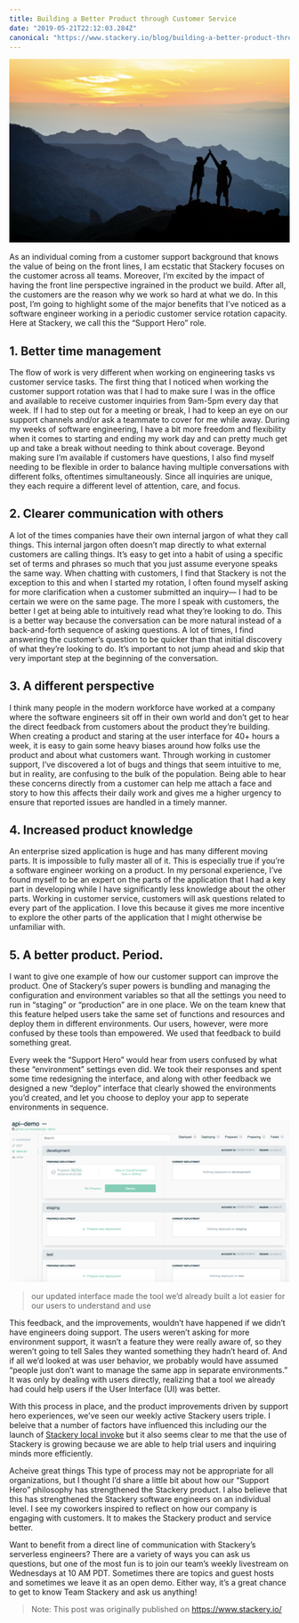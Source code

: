 ```yaml
---
title: Building a Better Product through Customer Service
date: "2019-05-21T22:12:03.284Z"
canonical: "https://www.stackery.io/blog/building-a-better-product-through-customer-service"
---
```


![Teamwork](./teamwork.png)

As an individual coming from a customer support background that knows the value of being on the front lines, I am ecstatic that Stackery focuses on the customer across all teams. Moreover, I’m excited by the impact of having the front line perspective ingrained in the product we build. After all, the customers are the reason why we work so hard at what we do. In this post, I’m going to highlight some of the major benefits that I’ve noticed as a software engineer working in a periodic customer service rotation capacity. Here at Stackery, we call this the “Support Hero” role.

## 1. Better time management
The flow of work is very different when working on engineering tasks vs customer service tasks. The first thing that I noticed when working the customer support rotation was that I had to make sure I was in the office and available to receive customer inquiries from 9am-5pm every day that week. If I had to step out for a meeting or break, I had to keep an eye on our support channels and/or ask a teammate to cover for me while away.
During my weeks of software engineering, I have a bit more freedom and flexibility when it comes to starting and ending my work day and can pretty much get up and take a break without needing to think about coverage.
Beyond making sure I’m available if customers have questions, I also find myself needing to be flexible in order to balance having multiple conversations with different folks, oftentimes simultaneously. Since all inquiries are unique, they each require a different level of attention, care, and focus.

## 2. Clearer communication with others
A lot of the times companies have their own internal jargon of what they call things. This internal jargon often doesn’t map directly to what external customers are calling things. It’s easy to get into a habit of using a specific set of terms and phrases so much that you just assume everyone speaks the same way. When chatting with customers, I find that Stackery is not the exception to this and when I started my rotation, I often found myself asking for more clarification when a customer submitted an inquiry— I had to be certain we were on the same page.
The more I speak with customers, the better I get at being able to intuitively read what they’re looking to do. This is a better way because the conversation can be more natural instead of a back-and-forth sequence of asking questions.
A lot of times, I find answering the customer’s question to be quicker than that initial discovery of what they’re looking to do. It’s important to not jump ahead and skip that very important step at the beginning of the conversation.

## 3. A different perspective
I think many people in the modern workforce have worked at a company where the software engineers sit off in their own world and don’t get to hear the direct feedback from customers about the product they’re building. When creating a product and staring at the user interface for 40+ hours a week, it is easy to gain some heavy biases around how folks use the product and about what customers want.
Through working in customer support, I’ve discovered a lot of bugs and things that seem intuitive to me, but in reality, are confusing to the bulk of the population. Being able to hear these concerns directly from a customer can help me attach a face and story to how this affects their daily work and gives me a higher urgency to ensure that reported issues are handled in a timely manner.

## 4. Increased product knowledge
An enterprise sized application is huge and has many different moving parts. It is impossible to fully master all of it. This is especially true if you’re a software engineer working on a product. In my personal experience, I’ve found myself to be an expert on the parts of the application that I had a key part in developing while I have significantly less knowledge about the other parts.
Working in customer service, customers will ask questions related to every part of the application. I love this because it gives me more incentive to explore the other parts of the application that I might otherwise be unfamiliar with.

## 5. A better product. Period.
I want to give one example of how our customer support can improve the product. One of Stackery’s super powers is bundling and managing the configuration and environment variables so that all the settings you need to run in “staging” or “production” are in one place. We on the team knew that this feature helped users take the same set of functions and resources and deploy them in different environments.
Our users, however, were more confused by these tools than empowered. We used that feedback to build something great.

Every week the “Support Hero” would hear from users confused by what these “environment” settings even did. We took their responses and spent some time redesigning the interface, and along with other feedback we designed a new “deploy” interface that clearly showed the environments you’d created, and let you choose to deploy your app to seperate environments in sequence.

![Deploy Meenu](./deploy-menu.png)
>our updated interface made the tool we’d already built a lot easier for our users to understand and use

This feedback, and the improvements, wouldn’t have happened if we didn’t have engineers doing support. The users weren’t asking for more environment support, it wasn’t a feature they were really aware of, so they weren’t going to tell Sales they wanted something they hadn’t heard of. And if all we’d looked at was user behavior, we probably would have assumed “people just don’t want to manage the same app in separate environments.” It was only by dealing with users directly, realizing that a tool we already had could help users if the User Interface (UI) was better.

With this process in place, and the product improvements driven by support hero experiences, we’ve seen our weekly active Stackery users triple. I beleive that a number of factors have influenced this including our the launch of <a href="https://www.stackery.io/blog/how-to-serverless-locally/" target="_blank" rel="noopener noreferrer">Stackery local invoke</a> but it also seems clear to me that the use of Stackery is growing because we are able to help trial users and inquiring minds more efficiently.

Acheive great things
This type of process may not be appropriate for all organizations, but I thought I’d share a little bit about how our “Support Hero” philosophy has strengthened the Stackery product. I also believe that this has strengthened the Stackery software engineers on an individual level. I see my coworkers inspired to reflect on how our company is engaging with customers. It to makes the Stackery product and service better.

Want to benefit from a direct line of communication with Stackery’s serverless engineers? There are a variety of ways you can ask us questions, but one of the most fun is to join our team’s weekly livestream on Wednesdays at 10 AM PDT. Sometimes there are topics and guest hosts and sometimes we leave it as an open demo. Either way, it’s a great chance to get to know Team Stackery and ask us anything!

>Note: This post was originally published on https://www.stackery.io/
